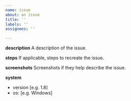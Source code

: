 ```yaml
---
name: issue
about: an issue
title: ''
labels: ''
assignees: ''

---
```


**description**
A description of the issue.

**steps**
If applicable, steps to recreate the issue.

**screenshots**
Screenshots if they help describe the issue.

**system**
 - version [e.g. 1.8]
 - os: [e.g. Windows]
